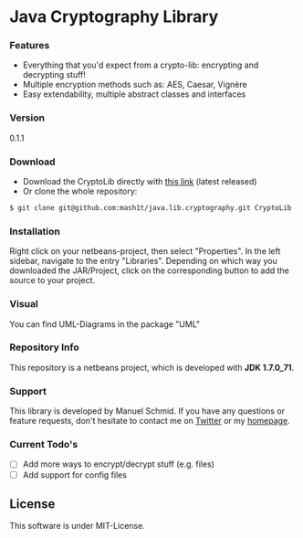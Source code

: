 
# Java Cryptography Library

### Features
- Everything that you'd expect from a crypto-lib: encrypting and decrypting stuff!
- Multiple encryption methods such as: AES, Caesar, Vignère
- Easy extendability, multiple abstract classes and interfaces

### Version
0.1.1

### Download
- Download the CryptoLib directly with [this link] (latest released)
- Or clone the whole repository:
```sh
$ git clone git@github.com:mash1t/java.lib.cryptography.git CryptoLib
```

### Installation
Right click on your netbeans-project, then select "Properties". In the left sidebar, navigate to the entry "Libraries". Depending on which way you downloaded the JAR/Project, click on the corresponding button to add the source to your project.

### Visual
You can find UML-Diagrams in the package "UML"

### Repository Info
This repository is a netbeans project, which is developed with **JDK 1.7.0_71**.

### Support
This library is developed by Manuel Schmid.
If you have any questions or feature requests, don't hesitate to contact me on [Twitter] or my [homepage].

### Current Todo's

 - [ ] Add more ways to encrypt/decrypt stuff (e.g. files)
 - [ ] Add support for config files

License
----
This software is under MIT-License.

[this link]:https://github.com/mash1t/java.lib.cryptography/raw/0.1.1/CryptoLib/dist/CryptoLib.jar
[homepage]:http://mash1t.de/
[Twitter]:https://twitter.com/mash1t